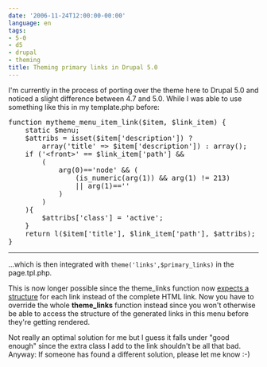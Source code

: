 ```yaml
---
date: '2006-11-24T12:00:00-00:00'
language: en
tags:
- 5-0
- d5
- drupal
- theming
title: Theming primary links in Drupal 5.0
---
```



I'm currently in the process of porting over the theme here to Drupal 5.0 and noticed a slight difference between 4.7 and 5.0. While I was able to use something like this in my template.php before:

<pre class="code php">
function mytheme_menu_item_link($item, $link_item) {
	static $menu;
	$attribs = isset($item[&apos;description&apos;]) ? 
		array(&apos;title&apos; =&gt; $item[&apos;description&apos;]) : array();
	if (&apos;&lt;front&gt;&apos; == $link_item[&apos;path&apos;] &amp;&amp;
		(
			arg(0)==&apos;node&apos; &amp;&amp; (
				(is_numeric(arg(1)) &amp;&amp; arg(1) != 213)
				|| arg(1)==&apos;&apos;
			)
		)
	){
		$attribs[&apos;class&apos;] = &apos;active&apos;;
	}
	return l($item[&apos;title&apos;], $link_item[&apos;path&apos;], $attribs);
}
</pre>



-------------------------------



...which is then integrated with `theme('links',$primary_links)` in the page.tpl.php.

This is now longer possible since the theme\_links function now [expects a structure](http://drupal.org/node/64279#menu-links) for each link instead of the complete HTML link. Now you have to override the whole **theme_links** function instead since you won't otherwise be able to access the structure of the generated links in this menu before they're getting rendered.

Not really an optimal solution for me but I guess it falls under "good enough" since the extra class I add to the link shouldn't be all that bad. Anyway: If someone has found a different solution, please let me know :-)